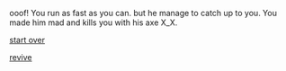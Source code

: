 
ooof! You run as fast as you can. but he manage to catch up to you. You made him mad and kills you with his axe X_X.

[start over](../README.md)

[revive](../README.md)